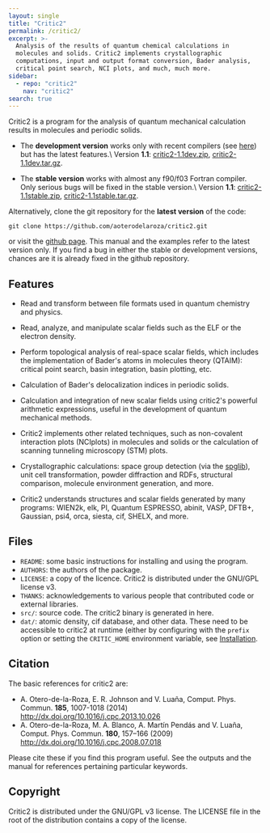 ```yaml
---
layout: single
title: "Critic2"
permalink: /critic2/
excerpt: >-
  Analysis of the results of quantum chemical calculations in
  molecules and solids. Critic2 implements crystallographic
  computations, input and output format conversion, Bader analysis,
  critical point search, NCI plots, and much, much more.
sidebar:
  - repo: "critic2"
    nav: "critic2"
search: true
---
```


Critic2 is a program for the analysis of quantum mechanical
calculation results in molecules and periodic solids.

* The **development version** works only with recent compilers (see
  [here](/critic2/installation/#whichcompilerswork)) but has the latest features.\\
  Version **1.1**:
  [critic2-1.1dev.zip](https://github.com/aoterodelaroza/critic2/archive/refs/tags/1.1dev.zip),
  [critic2-1.1dev.tar.gz](https://github.com/aoterodelaroza/critic2/archive/refs/tags/1.1dev.tar.gz).

* The **stable version** works with almost any f90/f03 Fortran
  compiler. Only serious bugs will be fixed in the stable version.\\
  Version **1.1**:
  [critic2-1.1stable.zip](https://github.com/aoterodelaroza/critic2/archive/refs/tags/1.1stable.zip),
  [critic2-1.1stable.tar.gz](https://github.com/aoterodelaroza/critic2/archive/refs/tags/1.1stable.tar.gz).

Alternatively, clone the git repository for the **latest version** of the code:
~~~
git clone https://github.com/aoterodelaroza/critic2.git
~~~
or visit the [github page](https://github.com/aoterodelaroza/critic2).
This manual and the examples refer to the latest version only. If you
find a bug in either the stable or development versions, chances are
it is already fixed in the github repository.

## Features

- Read and transform between file formats used in quantum chemistry
  and physics.

- Read, analyze, and manipulate scalar fields such as the ELF or the
  electron density.

- Perform topological analysis of real-space scalar fields, which includes the
  implementation of Bader's atoms in molecules theory (QTAIM): critical
  point search, basin integration, basin plotting, etc.

- Calculation of Bader's delocalization indices in periodic solids.

- Calculation and integration of new scalar fields using critic2's
  powerful arithmetic expressions, useful in the development of
  quantum mechanical methods.

- Critic2 implements other related techniques, such as non-covalent
  interaction plots (NCIplots) in molecules and solids or the
  calculation of scanning tunneling microscopy (STM) plots.

- Crystallographic calculations: space group detection (via the
  [spglib](https://atztogo.github.io/spglib/)), unit cell
  transformation, powder diffraction and RDFs, structural comparison,
  molecule environment generation, and more.

- Critic2 understands structures and scalar fields generated by many
  programs: WIEN2k, elk, PI, Quantum ESPRESSO, abinit, VASP, DFTB+,
  Gaussian, psi4, orca, siesta, cif, SHELX, and more.

## Files

* `README`: some basic instructions for installing and using the
  program.
* `AUTHORS`: the authors of the package.
* `LICENSE`: a copy of the licence. Critic2 is distributed under the
  GNU/GPL license v3.
* `THANKS`: acknowledgements to various people that contributed code
  or external libraries.
* `src/`: source code. The critic2 binary is generated in here.
* `dat/`: atomic density, cif database, and other data. These need to be
  accessible to critic2 at runtime (either by configuring with the
  `prefix` option or setting the `CRITIC_HOME` environment variable,
  see [Installation](/critic2/installation/).

## Citation

The basic references for critic2 are:

* A. Otero-de-la-Roza, E. R. Johnson and V. Luaña,
  Comput. Phys. Commun. **185**, 1007-1018 (2014)
  <http://dx.doi.org/10.1016/j.cpc.2013.10.026>
* A. Otero-de-la-Roza, M. A. Blanco, A. Martín Pendás and V. Luaña,
  Comput. Phys. Commun. **180**, 157–166 (2009)
  <http://dx.doi.org/10.1016/j.cpc.2008.07.018>

Please cite these if you find this program useful. See the outputs and
the manual for references pertaining particular keywords.

## Copyright

Critic2 is distributed under the GNU/GPL v3 license. The LICENSE file
in the root of the distribution contains a copy of the license.
